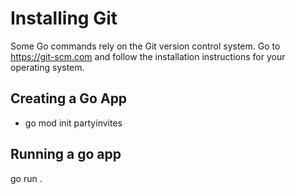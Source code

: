 # Installing Git
Some Go commands rely on the Git version control system. Go to https://git-scm.com and follow the installation instructions for your operating system.

## Creating a Go App
- go mod init partyinvites

## Running a go app
go run .